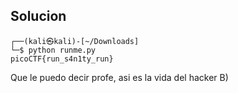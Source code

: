## Solucion
	┌──(kali㉿kali)-[~/Downloads]
	└─$ python runme.py 
	picoCTF{run_s4n1ty_run}

Que le puedo decir profe, asi es la vida del hacker B)